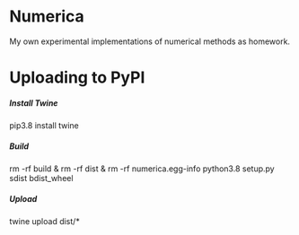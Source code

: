 # Numerica
My own experimental implementations of numerical methods as homework.

# Uploading to PyPI
##### Install Twine
  pip3.8 install twine
##### Build
  rm -rf build & rm -rf dist & rm -rf numerica.egg-info
  python3.8 setup.py sdist bdist_wheel
##### Upload
  twine upload dist/*